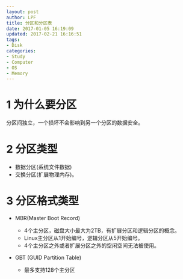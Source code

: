 ```yaml
---
layout: post
author: LPF
title: 分区和分区表
date: 2017-01-05 16:19:09
updated: 2017-02-21 16:16:51
tags:
- Disk
categories:
- Study
- Computer
- OS
- Memory
---
```

# 1 为什么要分区
分区间独立，一个损坏不会影响到另一个分区的数据安全。

# 2 分区类型
- 数据分区(系统文件数据)
- 交换分区(扩展物理内存)。

# 3 分区格式类型
- MBR(Master Boot Record)

    - 4个主分区，磁盘大小最大为2TB，有扩展分区和逻辑分区的概念。
    - Linux主分区从1开始编号，逻辑分区从5开始编号。
    - 4个主分区之外或者扩展分区之外的空闲空间无法被使用。

- GBT (GUID Partition Table)

    - 最多支持128个主分区